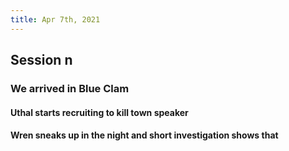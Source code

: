 ```yaml
---
title: Apr 7th, 2021
---
```


## Session n
### We arrived in Blue Clam
#### Uthal starts recruiting to kill town speaker
#### Wren sneaks up in the night and short investigation shows that
